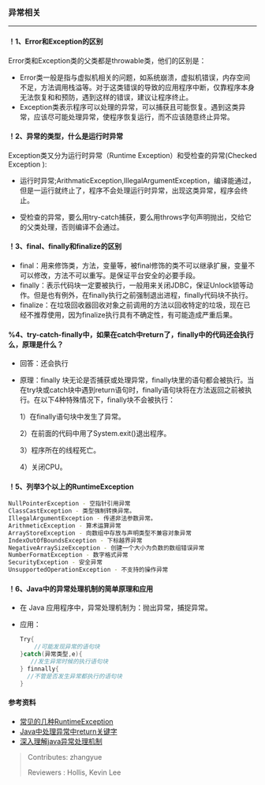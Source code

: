### 异常相关

---

#### ！1、Error和Exception的区别

Error类和Exception类的父类都是throwable类，他们的区别是：

- Error类一般是指与虚拟机相关的问题，如系统崩溃，虚拟机错误，内存空间不足，方法调用栈溢等。对于这类错误的导致的应用程序中断，仅靠程序本身无法恢复和和预防，遇到这样的错误，建议让程序终止。
- Exception类表示程序可以处理的异常，可以捕获且可能恢复。遇到这类异常，应该尽可能处理异常，使程序恢复运行，而不应该随意终止异常。


#### ！2、异常的类型，什么是运行时异常

Exception类又分为运行时异常（Runtime Exception）和受检查的异常(Checked Exception ):

- 运行时异常;ArithmaticException,IllegalArgumentException，编译能通过，但是一运行就终止了，程序不会处理运行时异常，出现这类异常，程序会终止。

- 受检查的异常，要么用try-catch捕获，要么用throws字句声明抛出，交给它的父类处理，否则编译不会通过。

#### ！3、final、finally和finalize的区别

- final：用来修饰类，方法，变量等，被final修饰的类不可以继承扩展，变量不可以修改，方法不可以重写。是保证平台安全的必要手段。
- finally：表示代码块一定要被执行，一般用来关闭JDBC，保证Unlock锁等动作。但是也有例外，在finally执行之前强制退出进程，finally代码块不执行。
- finalize：在垃圾回收器回收对象之前调用的方法以回收特定的垃圾，现在已经不推荐使用，因为finalize执行具有不确定性，有可能造成严重后果。

#### %4、try-catch-finally中，如果在catch中return了，finally中的代码还会执行么，原理是什么？

- 回答：还会执行

- 原理：finally 块无论是否捕获或处理异常，finally块里的语句都会被执行。当在try块或catch块中遇到return语句时，finally语句块将在方法返回之前被执行。在以下4种特殊情况下，finally块不会被执行：

   1）在finally语句块中发生了异常。

   2）在前面的代码中用了System.exit()退出程序。

   3）程序所在的线程死亡。

   4）关闭CPU。 

#### ！5、列举3个以上的RuntimeException

```bash
NullPointerException - 空指针引用异常
ClassCastException - 类型强制转换异常。
IllegalArgumentException - 传递非法参数异常。
ArithmeticException - 算术运算异常
ArrayStoreException - 向数组中存放与声明类型不兼容对象异常
IndexOutOfBoundsException - 下标越界异常
NegativeArraySizeException - 创建一个大小为负数的数组错误异常
NumberFormatException - 数字格式异常
SecurityException - 安全异常
UnsupportedOperationException - 不支持的操作异常
```

#### ！6、Java中的异常处理机制的简单原理和应用

- 在 Java 应用程序中，异常处理机制为：抛出异常，捕捉异常。 

- 应用：

  ```java
  Try{
      //可能发现异常的语句块
  }catch(异常类型,e){
     //发生异常时候的执行语句块
  } finnally{
    //不管是否发生异常都执行的语句块
  }
  ```

#### 参考资料

- [常见的几种RuntimeException](https://blog.csdn.net/qq635785620/article/details/7781026)
- [Java中处理异常中return关键字](http://www.cnblogs.com/zhangzongle/p/5426061.html)
- [深入理解java异常处理机制](https://blog.csdn.net/hguisu/article/details/6155636) 


>Contributes: zhangyue
>
>Reviewers : Hollis, Kevin Lee
